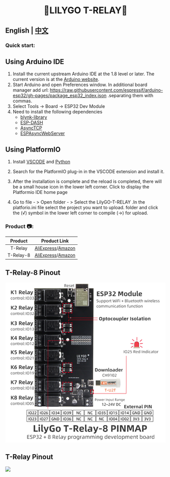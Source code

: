 <h1 align = "center">🌟LILYGO T-RELAY🌟</h1>

## **English | [中文](./RELAY_ESP32_CN.MD)**

<h3 align = "left">Quick start:</h3>

## Using **Arduino IDE**

1. Install the current upstream Arduino IDE at the 1.8 level or later. The current version is at the [Arduino website](http://www.arduino.cc/en/main/software).
2. Start Arduino and open Preferences window. In additional board manager add url: https://raw.githubusercontent.com/espressif/arduino-esp32/gh-pages/package_esp32_index.json .separating them with commas.
3. Select Tools -> Board -> ESP32 Dev Module
4. Need to install the following dependencies
     - [blynk-library](https://github.com/blynkkk/blynk-library)
     - [ESP-DASH](https://github.com/ayushsharma82/ESP-DASH)
     - [AsyncTCP](https://github.com/me-no-dev/AsyncTCP)
     - [ESPAsyncWebServer](https://github.com/me-no-dev/ESPAsyncWebServer)


## Using **PlatformIO**

1. Install [VSCODE](https://code.visualstudio.com/) and [Python](https://www.python.org/)

2. Search for the PlatformIO plug-in in the VSCODE extension and install it.

3. After the installation is complete and the reload is completed, there will be a small house icon in the lower left corner. Click to display the Platformio IDE home page

4. Go to file - > Open folder - > Select the LilyGO-T-RELAY .In the platforio.ini file select the project you want to upload. folder and click the (√) symbol in the lower left corner to compile (→) for upload.



<h3 align = "left">Product 📷:</h3>

|  Product  |                           Product  Link                            |
| :-------: | :----------------------------------------------------------------: |
|  T-Relay  | [AliExpress](https://pt.aliexpress.com/item/3256802975186083.html)/[Amazon](https://www.amazon.com/dp/B09XX1HL9Z?ref=myi_title_dp) |
| T-Relay-8 | [AliExpress](https://pt.aliexpress.com/item/3256804149327347.html)/[Amazon](https://www.amazon.com/dp/B0B6TXKXDN?ref=myi_title_dp) |

## T-Relay-8 Pinout
![](image/T-Relay8.jpg)


## T-Relay Pinout
![](image/T-Relay-en.jpg)


